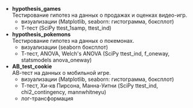 * __hypothesis_games__
<br>Тестирование гипотез на данных о продажах и оценках видео-игр.
    * визуализации (Matplotlib, seaborn: гистограмма, боксплот)
    * Т-тест (SciPy ttest_1samp, ttest_ind)
* __hypothesis_pokemons__
<br>Тестирование гипотез на данных о покемонах.
    * визуализации (seaborn боксплот)
    * Т-тест, ANOVA, Welch's ANOVA (SciPy ttest_ind, f_oneway, statsmodels anova_oneway)
* __AB_test_cookie__
<br>АВ-тест на данных о мобильной игре.
    * визуализации (Matplotlib, seaborn: гистограмма, боксплот)
    * Т-тест, Хи-кв Пирсона, Манна-Уитни (SciPy ttest_ind, chi2_contingency, mannwhitneyu)
    * лог-трансформация